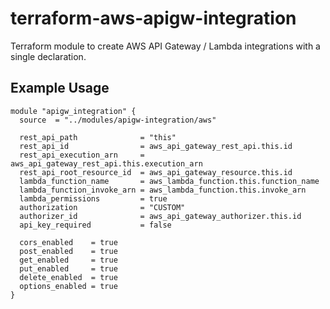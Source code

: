 # terraform-aws-apigw-integration

Terraform module to create AWS API Gateway / Lambda integrations with a single declaration.

## Example Usage

```
module "apigw_integration" {
  source  = "../modules/apigw-integration/aws"

  rest_api_path              = "this"
  rest_api_id                = aws_api_gateway_rest_api.this.id
  rest_api_execution_arn     = aws_api_gateway_rest_api.this.execution_arn
  rest_api_root_resource_id  = aws_api_gateway_resource.this.id
  lambda_function_name       = aws_lambda_function.this.function_name
  lambda_function_invoke_arn = aws_lambda_function.this.invoke_arn
  lambda_permissions         = true
  authorization              = "CUSTOM"
  authorizer_id              = aws_api_gateway_authorizer.this.id
  api_key_required           = false

  cors_enabled    = true
  post_enabled    = true
  get_enabled     = true
  put_enabled     = true
  delete_enabled  = true
  options_enabled = true
}
```
